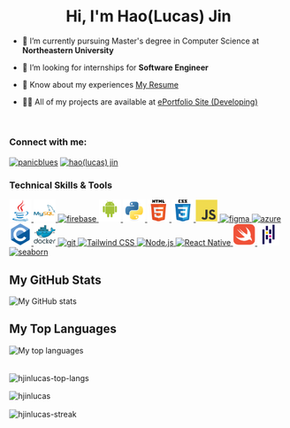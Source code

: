 <h1 align="center">Hi, I'm Hao(Lucas) Jin</h1>

- 🐾 I’m currently pursuing Master's degree in Computer Science at **Northeastern University**

- 👯 I’m looking for internships for **Software Engineer**

- 📄 Know about my experiences [My Resume](https://drive.google.com/file/d/1BUDi9z6wXmd0NxkE1NJPxQDANIpKGtew/view?usp=sharing)

- 👨‍💻 All of my projects are available at [ePortfolio Site (Developing)](sample.com)

<br>
<h3 align="left">Connect with me:</h3>
<p align="left">
<a href="https://twitter.com/panicblues" target="blank"><img align="center" src="https://raw.githubusercontent.com/rahuldkjain/github-profile-readme-generator/master/src/images/icons/Social/twitter.svg" alt="panicblues" height="30" width="40" /></a>
<a href="https://www.linkedin.com/in/lucas-jinhao/" target="blank"><img align="center" src="https://raw.githubusercontent.com/rahuldkjain/github-profile-readme-generator/master/src/images/icons/Social/linked-in-alt.svg" alt="hao(lucas) jin" height="30" width="40" /></a>
</p>
<p align="left">

  <h3 align="left">Technical Skills & Tools</h3>
  <p align="left">
  <a href="https://www.java.com" target="_blank" rel="noreferrer">
    <img src="https://raw.githubusercontent.com/devicons/devicon/master/icons/java/java-original.svg" alt="java" width="40" height="40"/>
  </a>
  <a href="https://www.mysql.com/" target="_blank" rel="noreferrer">
    <img src="https://raw.githubusercontent.com/devicons/devicon/master/icons/mysql/mysql-original-wordmark.svg" alt="mysql" width="40" height="40"/>
  </a>
  <a href="https://firebase.google.com/" target="_blank" rel="noreferrer">
    <img src="https://www.vectorlogo.zone/logos/firebase/firebase-icon.svg" alt="firebase" width="40" height="40"/>
  </a>
   <a href="https://developer.android.com" target="_blank" rel="noreferrer">
    <img src="https://raw.githubusercontent.com/devicons/devicon/master/icons/android/android-original-wordmark.svg" alt="android" width="40" height="40"/>
  </a>
  <a href="https://www.python.org" target="_blank" rel="noreferrer">
    <img src="https://raw.githubusercontent.com/devicons/devicon/master/icons/python/python-original.svg" alt="python" width="40" height="40"/>
  </a>
  <!-- Web -->
  <a href="https://www.w3.org/html/" target="_blank" rel="noreferrer">
    <img src="https://raw.githubusercontent.com/devicons/devicon/master/icons/html5/html5-original-wordmark.svg" alt="html5" width="40" height="40"/>
  </a>
  <a href="https://www.w3schools.com/css/" target="_blank" rel="noreferrer">
    <img src="https://raw.githubusercontent.com/devicons/devicon/master/icons/css3/css3-original-wordmark.svg" alt="css3" width="40" height="40"/>
  </a>
  <a href="https://developer.mozilla.org/en-US/docs/Web/JavaScript" target="_blank" rel="noreferrer">
    <img src="https://raw.githubusercontent.com/devicons/devicon/master/icons/javascript/javascript-original.svg" alt="javascript" width="40" height="40"/>
  </a>
  <a href="https://www.figma.com/" target="_blank" rel="noreferrer">
    <img src="https://www.vectorlogo.zone/logos/figma/figma-icon.svg" alt="figma" width="40" height="40"/>
  </a>

  <a href="https://azure.microsoft.com/en-in/" target="_blank" rel="noreferrer">
    <img src="https://www.vectorlogo.zone/logos/microsoft_azure/microsoft_azure-icon.svg" alt="azure" width="40" height="40"/>
  </a>
  <a href="https://www.cprogramming.com/" target="_blank" rel="noreferrer">
    <img src="https://raw.githubusercontent.com/devicons/devicon/master/icons/c/c-original.svg" alt="c" width="40" height="40"/>
  </a>
  <a href="https://www.docker.com/" target="_blank" rel="noreferrer">
    <img src="https://raw.githubusercontent.com/devicons/devicon/master/icons/docker/docker-original-wordmark.svg" alt="docker" width="40" height="40"/>
  </a>
  
  <a href="https://git-scm.com/" target="_blank" rel="noreferrer">
    <img src="https://www.vectorlogo.zone/logos/git-scm/git-scm-icon.svg" alt="git" width="40" height="40"/>
  </a>
  <a href="https://tailwindcss.com/" target="_blank" rel="noreferrer">
  <img src="https://cdn.worldvectorlogo.com/logos/tailwind-css-2.svg" alt="Tailwind CSS" width="40" height="40"/>
</a>
<a href="https://nodejs.org/en/" target="_blank" rel="noreferrer">
  <img src="https://cdn.worldvectorlogo.com/logos/nodejs-icon.svg" alt="Node.js" width="40" height="40"/>
</a>
<a href="https://reactnative.dev/" target="_blank" rel="noreferrer">
  <img src="https://cdn.worldvectorlogo.com/logos/react-1.svg" alt="React Native" width="40" height="40"/>
</a>
  <a href="https://developer.apple.com/swift/" target="_blank" rel="noreferrer">
    <img src="https://raw.githubusercontent.com/devicons/devicon/master/icons/swift/swift-original.svg" alt="swift" width="40" height="40"/>
  </a>
  
  <a href="https://pandas.pydata.org/" target="_blank" rel="noreferrer">
    <img src="https://raw.githubusercontent.com/devicons/devicon/2ae2a900d2f041da66e950e4d48052658d850630/icons/pandas/pandas-original.svg" alt="pandas" width="40" height="40"/>
  </a>
  <a href="https://seaborn.pydata.org/" target="_blank" rel="noreferrer">
    <img src="https://seaborn.pydata.org/_images/logo-mark-lightbg.svg" alt="seaborn" width="40" height="40"/>
  </a>

</p>

## My GitHub Stats

![My GitHub stats](https://github-readme-stats.vercel.app/api?username=<hjinlucas>&show_icons=true&theme=radical)

## My Top Languages

![My top languages](https://github-readme-stats.vercel.app/api/top-langs/?username=<hjinlucas>&langs_count=10&layout=compact&theme=radical&count_private=true&exclude_repo=<comma-separated-repo-names>&hide=<comma-separated-languages>&custom_title=My%20Top%20Languages)

<br>
<img align="center" src="https://github-readme-stats.vercel.app/api/top-langs?username=hjinlucas&count_private=true&layout=compact" alt="hjinlucas-top-langs" />
<p>
  <img align="center" src="https://github-readme-stats.vercel.app/api?username=hjinlucas&&count_private=true&layout=compact" alt="hjinlucas" />
</p>

  <img align="center" src="https://github-readme-streak-stats.herokuapp.com/?user=hjinlucas&count_private=true" alt="hjinlucas-streak" />

</p>
